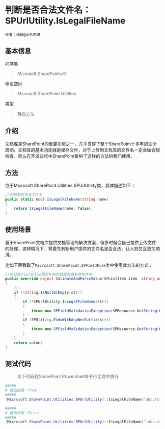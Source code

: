 # 判断是否合法文件名：SPUrlUtility.IsLegalFileName
    作者：杨柳@水杉网络


## 基本信息
程序集
> Microsoft.SharePoint.dll

命名空间
> Microsoft.SharePoint.Utilities

类型
> 静态方法

## 介绍
文档库是SharePoint的重要功能之一，几乎贯穿了整个SharePoint十多年的生命周期。文档库的基本功能就是保存文件，对于上传到文档库的文件名一定会做合规检查，那么在开发过程中SharePoint提供了这样的方法供我们使用。

## 方法
位于Microsoft.SharePoint.Utilities.SPUrlUtility类，具体描述如下：
``` c#
//判断是否合法文件名
public static bool IsLegalFileName(string name)
{
    return IsLegalFileName(name, false);
}

```


## 使用场景
基于SharePoint文档库提供文档管理的解决方案，很多时候会自己提供上传文件的处理，这种情况下，需要先判断用户提供的文件名是否合法，让人机交互更加顺滑。

比如下面截取了`Microsoft.SharePoint.SPFieldFile`类中使用此方法的方式：

``` c#
//验证SPFieldFile类型实例的值是否是有效文件名
public override object ValidateAndParseValue(SPListItem item, string value)
{
    //...
    if (!string.IsNullOrEmpty(str))
    {
        if (!SPUrlUtility.IsLegalFileName(str))
        {
            throw new SPFieldValidationException(SPResource.GetString(CultureInfo.CurrentUICulture, "InvalidFileOrFolderName", new object[] { str }));
        }
        if (SPUtility.EndsWithAspNetSuffix(str))
        {
            throw new SPFieldValidationException(SPResource.GetString(CultureInfo.CurrentUICulture, "NoAspNetSuffix", new object[] { str }));
        }
    }
    return value;
}

```

## 测试代码
> 以下代码在SharePoint Powershell命令行工具中执行

``` powershell
#####
# 输出结果：True
#####
[Microsoft.SharePoint.Utilities.SPUrlUtility]::IsLegalFileName("abc.txt");

#####
# 输出结果：False
#####
[Microsoft.SharePoint.Utilities.SPUrlUtility]::IsLegalFileName("~abc.txt");

```
